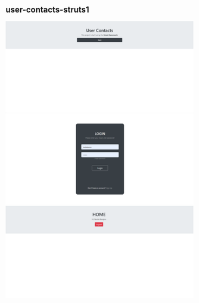 ## user-contacts-struts1

<img src="screenshot/1.png" alt="Screenshot1"/>
<img src="screenshot/2.png" alt="Screenshot2"/>
<img src="screenshot/3.png" alt="Screenshot3"/>